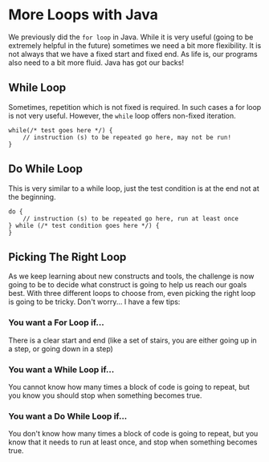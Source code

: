 # More Loops with Java

We previously did the `for loop` in Java. While it is very useful (going to be extremely helpful in the future) sometimes we need a bit more flexibility. It is not always that we have a fixed start and fixed end. As life is, our programs also need to a bit more fluid. Java has got our backs!

## While Loop

Sometimes, repetition which is not fixed is required. In such cases a for loop is not very useful. However, the `while` loop offers non-fixed iteration.

```
while(/* test goes here */) {
    // instruction (s) to be repeated go here, may not be run!
}
```

## Do While Loop

This is very similar to a while loop, just the test condition is at the end not at the beginning.

```
do {
    // instruction (s) to be repeated go here, run at least once
} while (/* test condition goes here */) {
}
```

## Picking The Right Loop

As we keep learning about new constructs and tools, the challenge is now going to be to decide what construct is going to help us reach our goals best. With three different loops to choose from, even picking the right loop is going to be tricky. Don't worry... I have a few tips:

### You want a For Loop if...

There is a clear start and end (like a set of stairs, you are either going up in a step, or going down in a step)

### You want a While Loop if...

You cannot know how many times a block of code is going to repeat, but you know you should stop when something becomes true.

### You want a Do While Loop if...
You don't know how many times a block of code is going to repeat, but you know that it needs to run at least once, and stop when something becomes true. 